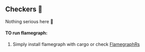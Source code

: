 ## Checkers 🦅

Nothing serious here 👀

#### TO run flamegraph:
1. Simply install flamegraph with cargo or check [FlamegraphRs](https://github.com/flamegraph-rs/flamegraph?tab=readme-ov-file#macos)